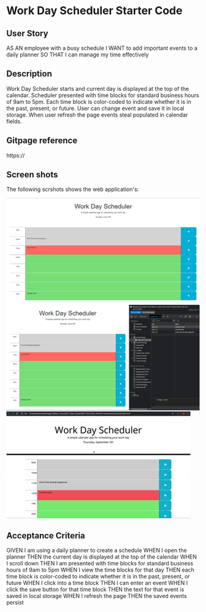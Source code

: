 # Work Day Scheduler Starter Code

## User Story
AS AN employee with a busy schedule
I WANT to add important events to a daily planner
SO THAT I can manage my time effectively

## Description

 Work Day Scheduler starts and current day is displayed at the top of the calendar. Scheduler presented with time blocks for standard business hours of 9am to 5pm.
 Each time block is color-coded to indicate whether it is in the past, present, or future. User can change event and save it in local storage. When user refresh the 
 page events steal populated in calendar fields. 

## Gitpage reference
https://

## Screen shots

The following scrshots shows the web application's:

![scrshot1](./assets/images/pg1.PNG)
![scrshot2](./assets/images/pg2.PNG)
![scrshot3](./assets/images/pgGif.GIF)

## Acceptance Criteria
GIVEN I am using a daily planner to create a schedule
WHEN I open the planner
THEN the current day is displayed at the top of the calendar
WHEN I scroll down
THEN I am presented with time blocks for standard business hours of 9am to 5pm
WHEN I view the time blocks for that day
THEN each time block is color-coded to indicate whether it is in the past, present, or future
WHEN I click into a time block
THEN I can enter an event
WHEN I click the save button for that time block
THEN the text for that event is saved in local storage
WHEN I refresh the page
THEN the saved events persist
